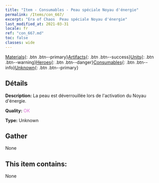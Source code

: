 ```yaml
---
title: "Item - Consumables - Peau spéciale Noyau d'énergie"
permalink: /Items/con_667/
excerpt: "Era of Chaos  Peau spéciale Noyau d'énergie"
last_modified_at: 2021-03-31
locale: fr
ref: "con_667.md"
toc: false
classes: wide
---
```

 [Materials](/fr/Items/){: .btn .btn--primary}[Artifacts](/fr/Items/Artifacts/){: .btn .btn--success}[Units](/fr/Items/Units/){: .btn .btn--warning}[Heroes](/fr/Items/Heroes/){: .btn .btn--danger}[Consumables](/fr/Items/Consumables/){: .btn .btn--info}[Unknown](/fr/Items/Unknown/){: .btn .btn--primary}

## Détails
 **Description:** La peau est déverrouillée lors de l'activation du Noyau d'énergie.

 **Quality:** <span style="color: #DA70D6">OK</span>

 **Type:** Unknown

## Gather

  None

## This item contains:

  None

